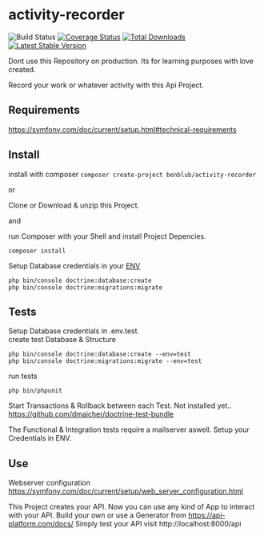# activity-recorder

![Build Status](https://travis-ci.org/benblub/activity-recorder.svg?branch=main)
[![Coverage Status](https://coveralls.io/repos/github/benblub/activity-recorder/badge.svg?branch=main)](https://coveralls.io/github/benblub/activity-recorder?branch=main)
[![Total Downloads](https://poser.pugx.org/benblub/activity-recorder/d/total.png)](https://packagist.org/packages/benblub/activity-recorder)
[![Latest Stable Version](https://poser.pugx.org/benblub/activity-recorder/v/stable.png)](https://packagist.org/packages/benblub/activity-recorder)


Dont use this Repository on production. Its for learning purposes with love created.

Record your work or whatever activity with this Api Project.

## Requirements
https://symfony.com/doc/current/setup.html#technical-requirements

## Install
install with composer `composer create-project benblub/activity-recorder`

or

Clone or Download & unzip this Project. 

and 

run Composer with your Shell and install Project Depencies.
```
composer install
```
Setup Database credentials in your [ENV](https://symfony.com/doc/current/configuration.html#configuration-environments)
````
php bin/console doctrine:database:create 
php bin/console doctrine:migrations:migrate 
````

## Tests
Setup Database credentials in .env.test.  
create test Database & Structure
````
php bin/console doctrine:database:create --env=test
php bin/console doctrine:migrations:migrate --env=test
````
run tests 
````
php bin/phpunit
````

Start Transactions & Rollback between each Test. Not installed yet.. 
https://github.com/dmaicher/doctrine-test-bundle

The Functional & Integration tests require a mailserver aswell. Setup your Credentials in ENV.

## Use

Webserver configuration https://symfony.com/doc/current/setup/web_server_configuration.html

This Project creates your API. Now you can use any kind of App to interact with your API. 
Build your own or use a Generator from https://api-platform.com/docs/
Simply test your API visit http://localhost:8000/api
